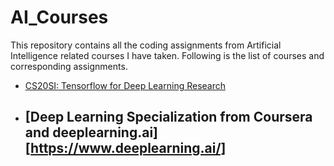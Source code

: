 # AI_Courses
This repository contains all the coding assignments from Artificial Intelligence related courses I have taken. Following is 
the list of courses and corresponding assignments. 
- [CS20SI: Tensorflow for Deep Learning Research](http://web.stanford.edu/class/cs20si/)
- [Deep Learning Specialization from Coursera and deeplearning.ai][https://www.deeplearning.ai/]
  - 
